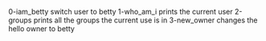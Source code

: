 0-iam_betty switch user to betty 
1-who_am_i  prints the current user
2-groups prints all the groups the current use is in 
3-new_owner changes the hello owner to betty

